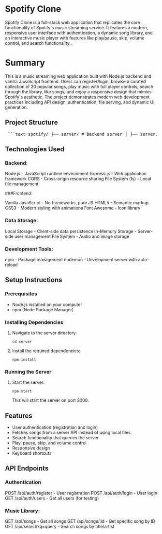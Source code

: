 # Spotify Clone

Spotify Clone is a full-stack web application that replicates the core functionality of Spotify's music streaming service. It features a modern, responsive user interface with authentication, a dynamic song library, and an interactive music player with features like play/pause, skip, volume control, and search functionality..

# Summary

This is a music streaming web application built with Node.js backend and vanilla JavaScript frontend. Users can register/login, browse a curated collection of 20 popular songs, play music with full player controls, search through the library, like songs, and enjoy a responsive design that mimics Spotify's aesthetic. The project demonstrates modern web development practices including API design, authentication, file serving, and dynamic UI generation.


## Project Structure

<pre> ```text spotify/ ├── server/ # Backend server │ ├── server.js # Main server file with song database │ ├── routes/ │ │ └── auth.js # Authentication endpoints │ ├── models/ │ │ └── User.js # User data model │ └── package.json # Server dependencies ├── images/ # Song cover art (20 images) ├── songs/ # MP3 audio files (20 songs) ├── index.html # Main application page ├── login.html # User login page ├── register.html # User registration page ├── script.js # Main application logic ├── style.css # Application styling ├── auth.js # Authentication logic ├── auth-styles.css # Auth page styling └── package.json # Project dependencies ``` </pre>

## Technologies Used

### Backend:

Node.js - JavaScript runtime environment
Express.js - Web application framework
CORS - Cross-origin resource sharing
File System (fs) - Local file management

###Frontend:

Vanilla JavaScript - No frameworks, pure JS
HTML5 - Semantic markup
CSS3 - Modern styling with animations
Font Awesome - Icon library


### Data Storage:

Local Storage - Client-side data persistence
In-Memory Storage - Server-side user management
File System - Audio and image storage

### Development Tools:

npm - Package management
nodemon - Development server with auto-reload


## Setup Instructions

### Prerequisites

- Node.js installed on your computer
- npm (Node Package Manager)

### Installing Dependencies

1. Navigate to the server directory:
   ```
   cd server
   ```

2. Install the required dependencies:
   ```
   npm install
   ```

### Running the Server

1. Start the server:
   ```
   npm start
   ```
   
   This will start the server on port 3000.

## Features

- User authentication (registration and login)
- Fetches songs from a server API instead of using local files
- Search functionality that queries the server
- Play, pause, skip, and volume control
- Responsive design
- Keyboard shortcuts

## API Endpoints

### Authentication
POST /api/auth/register - User registration
POST /api/auth/login - User login
GET /api/auth/users - Get all users (for testing)

### Music Library:
GET /api/songs - Get all songs
GET /api/songs/:id - Get specific song by ID
GET /api/search?q=query - Search songs by title/artist

 
